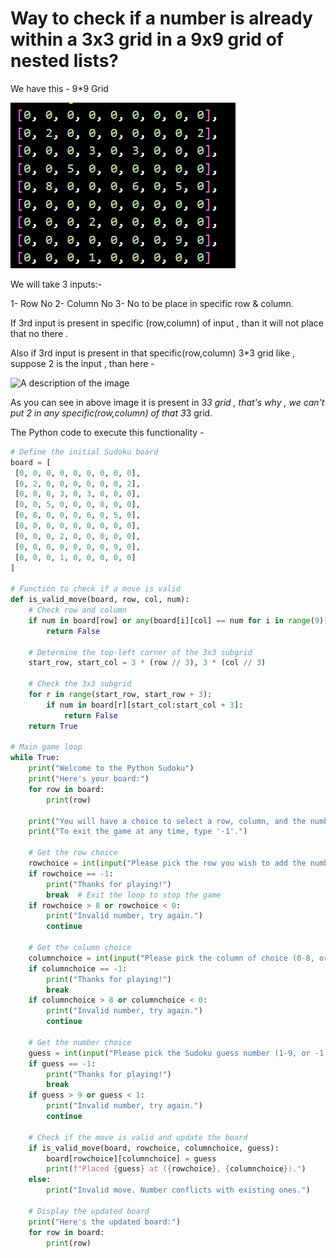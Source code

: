 # Way to check if a number is already within a 3x3 grid in a 9x9 grid of nested lists?

We have this - 9\*9 Grid

![A description of the image](../images/05112024p1.png)

We will take 3 inputs:-

1- Row No
2- Column No
3- No to be place in specific row & column.

If 3rd input is present in specific (row,column) of input , than it will not place that no there .

Also if 3rd input is present in that specific(row,column) 3\*3 grid like , suppose 2 is the input , than here -

![A description of the image](../05112024p2.png)

As you can see in above image it is present in 3*3 grid , that's why , we can't put 2 in any specific(row,column) of that 3*3 grid.

The Python code to execute this functionality -

```python
# Define the initial Sudoku board
board = [
 [0, 0, 0, 0, 0, 0, 0, 0, 0],
 [0, 2, 0, 0, 0, 0, 0, 0, 2],
 [0, 0, 0, 3, 0, 3, 0, 0, 0],
 [0, 0, 5, 0, 0, 0, 0, 0, 0],
 [0, 8, 0, 0, 0, 6, 0, 5, 0],
 [0, 0, 0, 0, 0, 0, 0, 0, 0],
 [0, 0, 0, 2, 0, 0, 0, 0, 0],
 [0, 0, 0, 0, 0, 0, 0, 9, 0],
 [0, 0, 0, 1, 0, 0, 0, 0, 0]
]

# Function to check if a move is valid
def is_valid_move(board, row, col, num):
    # Check row and column
    if num in board[row] or any(board[i][col] == num for i in range(9)):
        return False

    # Determine the top-left corner of the 3x3 subgrid
    start_row, start_col = 3 * (row // 3), 3 * (col // 3)

    # Check the 3x3 subgrid
    for r in range(start_row, start_row + 3):
        if num in board[r][start_col:start_col + 3]:
            return False
    return True

# Main game loop
while True:
    print("Welcome to the Python Sudoku")
    print("Here's your board:")
    for row in board:
        print(row)

    print("You will have a choice to select a row, column, and the number you want to input.")
    print("To exit the game at any time, type '-1'.")

    # Get the row choice
    rowchoice = int(input("Please pick the row you wish to add the number to (0-8, or -1 to exit): "))
    if rowchoice == -1:
        print("Thanks for playing!")
        break  # Exit the loop to stop the game
    if rowchoice > 8 or rowchoice < 0:
        print("Invalid number, try again.")
        continue

    # Get the column choice
    columnchoice = int(input("Please pick the column of choice (0-8, or -1 to exit): "))
    if columnchoice == -1:
        print("Thanks for playing!")
        break
    if columnchoice > 8 or columnchoice < 0:
        print("Invalid number, try again.")
        continue

    # Get the number choice
    guess = int(input("Please pick the Sudoku guess number (1-9, or -1 to exit): "))
    if guess == -1:
        print("Thanks for playing!")
        break
    if guess > 9 or guess < 1:
        print("Invalid number, try again.")
        continue

    # Check if the move is valid and update the board
    if is_valid_move(board, rowchoice, columnchoice, guess):
        board[rowchoice][columnchoice] = guess
        print(f"Placed {guess} at ({rowchoice}, {columnchoice}).")
    else:
        print("Invalid move. Number conflicts with existing ones.")

    # Display the updated board
    print("Here's the updated board:")
    for row in board:
        print(row)
```
